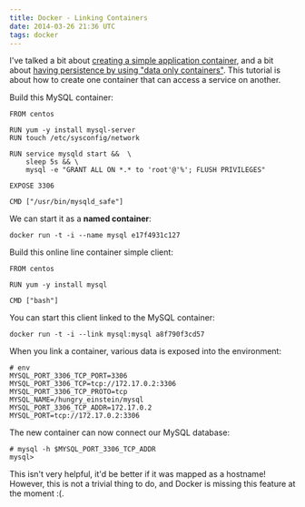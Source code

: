 ```yaml
---
title: Docker - Linking Containers
date: 2014-03-26 21:36 UTC
tags: docker
---
```

I've talked a bit about [creating a simple application container](/content/first-steps-with-docker), and a bit about [having  persistence by using "data only containers"](/content/docker-persistence). This tutorial is about how to create one container that can access a service on another.

Build this MySQL container:

	FROM centos
		
	RUN yum -y install mysql-server
	RUN touch /etc/sysconfig/network
	
	RUN service mysqld start &&  \
		sleep 5s && \
		mysql -e "GRANT ALL ON *.* to 'root'@'%'; FLUSH PRIVILEGES" 
	
	EXPOSE 3306
		
	CMD ["/usr/bin/mysqld_safe"]

We can start it as a **named container**:

	docker run -t -i --name mysql e17f4931c127

Build this online line container simple client:

	FROM centos
	
	RUN yum -y install mysql
	
	CMD ["bash"]

You can start this client linked to the MySQL container:

	docker run -t -i --link mysql:mysql a8f790f3cd57
	
When you link a container, various data is exposed into the environment:

	# env
	MYSQL_PORT_3306_TCP_PORT=3306
	MYSQL_PORT_3306_TCP=tcp://172.17.0.2:3306
	MYSQL_PORT_3306_TCP_PROTO=tcp
	MYSQL_NAME=/hungry_einstein/mysql
	MYSQL_PORT_3306_TCP_ADDR=172.17.0.2
	MYSQL_PORT=tcp://172.17.0.2:3306

The new container can now connect our MySQL database:

	# mysql -h $MYSQL_PORT_3306_TCP_ADDR
	mysql> 	
		
This isn't very helpful, it'd be better if it was mapped as a hostname! However, this is not a trivial thing to do, and Docker is missing this feature at the moment :(.

